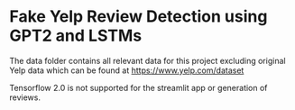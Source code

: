 # Fake Yelp Review Detection using GPT2 and LSTMs

The data folder contains all relevant data for this project excluding original Yelp data which can be found at https://www.yelp.com/dataset

Tensorflow 2.0 is not supported for the streamlit app or generation of reviews.
